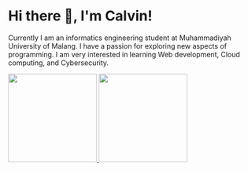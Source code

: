 # Hi there 👋, I'm Calvin! 

Currently I am an informatics engineering student at Muhammadiyah University of Malang. I have a passion for exploring new aspects of programming. I am very interested in learning Web development, Cloud computing, and Cybersecurity.

<p align="left">
<a href="https://github.com/calvinkrisdiant">
  <img height="180em" src="https://github-readme-stats-eight-theta.vercel.app/api?username=calvinkrisdiant&show_icons=true&theme=algolia&include_all_commits=true&count_private=true"/>
  <img height="180em" src="https://github-readme-stats-eight-theta.vercel.app/api/top-langs/?username=calvinkrisdiant&layout=compact&langs_count=8&theme=algolia"/>
</a>
</p>


<!--### Hi there 👋

<!--
**arryaaas/arryaaas** is a ✨ _special_ ✨ repository because its `README.md` (this file) appears on your GitHub profile.

Here are some ideas to get you started:

- 🔭 I’m currently working on ...
- 🌱 I’m currently learning ...
- 👯 I’m looking to collaborate on ...
- 🤔 I’m looking for help with ...
- 💬 Ask me about ...
- 📫 How to reach me: ...
- 😄 Pronouns: ...
- ⚡ Fun fact: ...
-->
